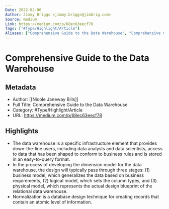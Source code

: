 ```yaml
---
Date: 2022-02-06
Author: Jimmy Briggs <jimmy.briggs@jimbrig.com>
Source: medium
Link: https://medium.com/p/68ec63eecf78
Tags: ["#Type/Highlight/Article"]
Aliases: ["Comprehensive Guide to the Data Warehouse", "Comprehensive Guide to the Data Warehouse"]
---
```

# Comprehensive Guide to the Data Warehouse

## Metadata
- Author: [[Nicole Janeway Bills]]
- Full Title: Comprehensive Guide to the Data Warehouse
- Category: #Type/Highlight/Article
- URL: https://medium.com/p/68ec63eecf78

## Highlights
- The data warehouse is a specific infrastructure element that provides down-the-line users, including data analysts and data scientists, access to data that has been shaped to conform to business rules and is stored in an easy-to-query format.
- In the process of developing the dimension model for the data warehouse, the design will typically pass through three stages: (1) business model, which generalizes the data based on business requirements, (2) logical model, which sets the column types, and (3) physical model, which represents the actual design blueprint of the relational data warehouse.
- Normalization is a database design technique for creating records that contain an atomic level of information.
